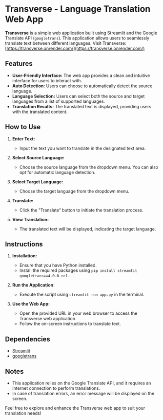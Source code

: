 # Transverse - Language Translation Web App

**Transverse** is a simple web application built using Streamlit and the Google Translate API (`googletrans`). This application allows users to seamlessly translate text between different languages.
Visit Transverse: [https://transverse.onrender.com/](https://transverse.onrender.com/)
## Features

- **User-Friendly Interface:** The web app provides a clean and intuitive interface for users to interact with.
- **Auto Detection:** Users can choose to automatically detect the source language.
- **Language Selection:** Users can select both the source and target languages from a list of supported languages.
- **Translation Results:** The translated text is displayed, providing users with the translated content.

## How to Use

1. **Enter Text:**
   - Input the text you want to translate in the designated text area.

2. **Select Source Language:**
   - Choose the source language from the dropdown menu. You can also opt for automatic language detection.

3. **Select Target Language:**
   - Choose the target language from the dropdown menu.

4. **Translate:**
   - Click the "Translate" button to initiate the translation process.

5. **View Translation:**
   - The translated text will be displayed, indicating the target language.

## Instructions

1. **Installation:**
   - Ensure that you have Python installed.
   - Install the required packages using `pip install streamlit googletrans==4.0.0-rc1`.

2. **Run the Application:**
   - Execute the script using `streamlit run app.py` in the terminal.

3. **Use the Web App:**
   - Open the provided URL in your web browser to access the Transverse web application.
   - Follow the on-screen instructions to translate text.

## Dependencies

- [Streamlit](https://www.streamlit.io/)
- [googletrans](https://pypi.org/project/googletrans/)

## Notes

- This application relies on the Google Translate API, and it requires an internet connection to perform translations.
- In case of translation errors, an error message will be displayed on the screen.

Feel free to explore and enhance the Transverse web app to suit your translation needs!
